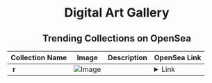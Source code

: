 <div align="center">

# Digital Art Gallery

## Trending Collections on OpenSea

| Collection Name                       | Image                                                                                     | Description                       | OpenSea Link                                                                                          |
|---------------------------------------|-------------------------------------------------------------------------------------------|-----------------------------------|--------------------------------------------------------------------------------------------------------|
| **­ r** | ![Image](https://i.seadn.io/s/raw/files/e87afbaae4e9d3b8ea8875b62eee1fb6.png?w=500&auto=format?w=200&auto=format) |  | <details><summary>Link</summary>[­ r](https://opensea.io/collection/r-976)</details> |

</div>